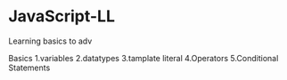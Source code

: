 # JavaScript-LL
Learning basics to adv

Basics
1.variables
2.datatypes
3.tamplate literal
4.Operators
5.Conditional Statements